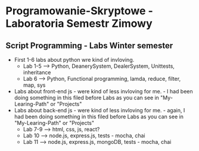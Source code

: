 <h1> Programowanie-Skryptowe - Laboratoria Semestr Zimowy </h1>
<h2> Script Programming - Labs Winter semester </h2>

- First 1-6 labs about python wre kind of invloving.
  - Lab 1-5 --> Python, DeanerySystem, DealerSystem, Unittests, inheritance 
  - Lab 6 --> Python, Functional programming, lamda, reduce, filter, map, sys
- Labs about front-end js - were kind of less invloving for me. - I had been doing something in this filed before Labs as you can see in "My-Learing-Path" or "Projects"
- Labs about back-end js - were kind of less invloving for me. - again, I had been doing something in this filed before Labs as you can see in "My-Learing-Path" or "Projects"
  - Lab 7-9 --> html, css, js, react?
  - Lab 10 --> node.js, express.js, tests - mocha, chai
  - Lab 11 --> node.js, express.js, mongoDB, tests - mocha, chai
